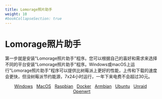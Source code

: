 ```yaml
---
title: Lomorage照片助手
weight: 10
#bookCollapseSection: true
---
```


# Lomorage照片助手

第一步就是安装"Lomorage照片助手"程序。您可以根据自己的喜好和需求来选择不同的平台安装"Lomorage照片助手"程序。Windows或macOS上运行"Lomorage照片助手"程序可以提供比树莓派上更好的性能，上传和下载的速度会更快，但没树莓派节约能源，7x24小时运行，一年下来电费不会超过30元。

<p align="center">
<a href="/zh/docs/Installation/lomorage-service/installation-win/" title="Windows上安装Lomorage照片助手" class="badge windows">Windows</a>
&nbsp;
<a href="/zh/docs/Installation/lomorage-service/installation-osx/" title="MacOS上安装Lomorage照片助手" class="badge osx">MacOS</a>
&nbsp;
<a href="/zh/docs/Installation/lomorage-service/installation-raspbian/" title="树莓派上安装Lomorage照片助手" class="badge raspberrypi">Raspbian</a>
&nbsp;
<a href="/zh/docs/Installation/lomorage-service/installation-docker/" title="Docker上安装Lomorage照片助手" class="badge docker">Docker</a>
&nbsp;
<a href="/zh/docs/Installation/lomorage-service/installation-armbian/" title="Armbian上安装Lomorage照片助手" class="badge armbian">Armbian</a>
&nbsp;
<a href="/zh/docs/Installation/lomorage-service/installation-ubuntu/" title="Ubuntu上安装Lomorage照片助手" class="badge ubuntu">Ubuntu</a>
&nbsp;
<a href="/zh/docs/Installation/lomorage-service/installation-unraid/" title="Unraid上安装Lomorage照片助手" class="badge unraid">Unraid</a>
&nbsp;
<a href="/docs/Installation/lomorage-service/installation-openwrt/" title="OpenWRT上安装Lomorage照片助手" class="badge openwrt">Openwrt</a>
</p>
